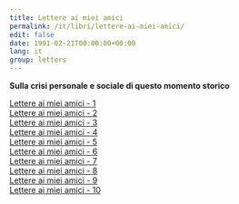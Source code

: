 ```yaml
---
title: Lettere ai miei amici
permalink: /it/libri/lettere-ai-miei-amici/
edit: false
date: 1991-02-21T00:00:00+00:00
lang: it
group: letters
---
```

**Sulla crisi personale e sociale di questo momento storico**

<a href="/it/libri/lettere-ai-miei-amici-1/">Lettere ai miei amici - 1</a>  
<a href="/it/libri/lettere-ai-miei-amici-2/">Lettere ai miei amici - 2</a>  
<a href="/it/libri/lettere-ai-miei-amici-3/">Lettere ai miei amici - 3</a>  
<a href="/it/libri/lettere-ai-miei-amici-4/">Lettere ai miei amici - 4</a>  
<a href="/it/libri/lettere-ai-miei-amici-5/">Lettere ai miei amici - 5</a>  
<a href="/it/libri/lettere-ai-miei-amici-6/">Lettere ai miei amici - 6</a>  
<a href="/it/libri/lettere-ai-miei-amici-7/">Lettere ai miei amici - 7</a>  
<a href="/it/libri/lettere-ai-miei-amici-8/">Lettere ai miei amici - 8</a>  
<a href="/it/libri/lettere-ai-miei-amici-9/">Lettere ai miei amici - 9</a>  
<a href="/it/libri/lettere-ai-miei-amici-10/">Lettere ai miei amici - 10</a>  
